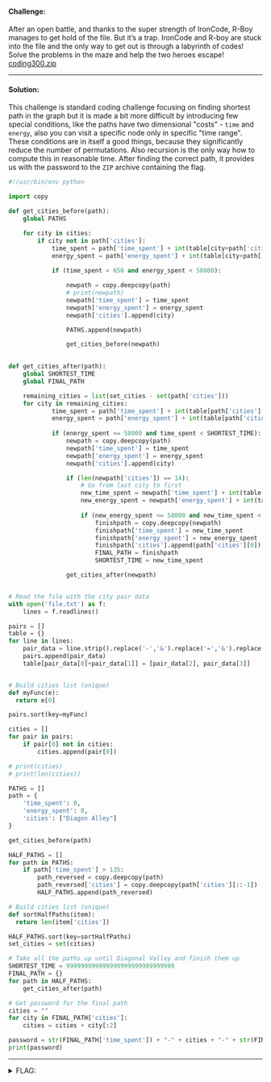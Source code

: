 #### Challenge:

After an open battle, and thanks to the super strength of IronCode, R-Boy manages to get hold of the file. But it’s a trap. IronCode and R-boy are stuck into the file and the only way to get out is through a labyrinth of codes! Solve the problems in the maze and help the two heroes escape! [coding300.zip](./coding300.zip ":ignore")

---

#### Solution:

This challenge is standard coding challenge focusing on finding shortest path in the graph but it is made a bit more difficult by introducing few special conditions, like the paths have two dimensional "costs" - `time` and `energy`, also you can visit a specific node only in specific "time range". These conditions are in itself a good things, because they significantly reduce the number of permutations. Also recursion is the only way how to compute this in reasonable time. After finding the correct path, it provides us with the password to the `ZIP` archive containing the flag.

```python
#!/usr/bin/env python

import copy

def get_cities_before(path):
    global PATHS

    for city in cities:
        if city not in path['cities']:
            time_spent = path['time_spent'] + int(table[city+path['cities'][-1]][0])
            energy_spent = path['energy_spent'] + int(table[city+path['cities'][-1]][1])
            
            if (time_spent < 650 and energy_spent < 58000):

                newpath = copy.deepcopy(path)
                # print(newpath)
                newpath['time_spent'] = time_spent
                newpath['energy_spent'] = energy_spent
                newpath['cities'].append(city)

                PATHS.append(newpath)

                get_cities_before(newpath)
    

def get_cities_after(path):
    global SHORTEST_TIME
    global FINAL_PATH

    remaining_cities = list(set_cities - set(path['cities']))
    for city in remaining_cities:
            time_spent = path['time_spent'] + int(table[path['cities'][-1]+city][0])
            energy_spent = path['energy_spent'] + int(table[path['cities'][-1]+city][1])
            
            if (energy_spent <= 58000 and time_spent < SHORTEST_TIME):
                newpath = copy.deepcopy(path)
                newpath['time_spent'] = time_spent
                newpath['energy_spent'] = energy_spent
                newpath['cities'].append(city)

                if (len(newpath['cities']) == 14):
                    # Go from last city to first
                    new_time_spent = newpath['time_spent'] + int(table[newpath['cities'][-1]+newpath['cities'][0]][0])
                    new_energy_spent = newpath['energy_spent'] + int(table[newpath['cities'][-1]+newpath['cities'][0]][1])
                    
                    if (new_energy_spent <= 58000 and new_time_spent < SHORTEST_TIME):
                        finishpath = copy.deepcopy(newpath)
                        finishpath['time_spent'] = new_time_spent
                        finishpath['energy_spent'] = new_energy_spent
                        finishpath['cities'].append(path['cities'][0])
                        FINAL_PATH = finishpath
                        SHORTEST_TIME = new_time_spent

                get_cities_after(newpath)


# Read the file with the city pair data
with open('file.txt') as f:
    lines = f.readlines()

pairs = []
table = {}
for line in lines:
    pair_data = line.strip().replace('-','&').replace('=','&').replace(',','&').split('&')
    pairs.append(pair_data)
    table[pair_data[0]+pair_data[1]] = [pair_data[2], pair_data[3]]


# Build cities list (unique)
def myFunc(e):
  return e[0]

pairs.sort(key=myFunc)

cities = []
for pair in pairs:
    if pair[0] not in cities:
        cities.append(pair[0])

# print(cities)
# print(len(cities))

PATHS = []
path = {
    'time_spent': 0,
    'energy_spent': 0,
    'cities': ["Diagon Alley"]
}

get_cities_before(path)

HALF_PATHS = []
for path in PATHS:
    if path['time_spent'] > 135:
        path_reversed = copy.deepcopy(path)
        path_reversed['cities'] = copy.deepcopy(path['cities'][::-1])
        HALF_PATHS.append(path_reversed)

# Build cities list (unique)
def sortHalfPaths(item):
  return len(item['cities'])

HALF_PATHS.sort(key=sortHalfPaths)
set_cities = set(cities)

# Take all the paths up until Diagonal Valley and finish them up
SHORTEST_TIME = 999999999999999999999999999999
FINAL_PATH = {}
for path in HALF_PATHS:
    get_cities_after(path)   

# Get password for the final path
cities = ""
for city in FINAL_PATH['cities']:
    cities = cities + city[:2]

password = str(FINAL_PATH['time_spent']) + "-" + cities + "-" + str(FINAL_PATH['energy_spent'])
print(password)
```

---

<details><summary>FLAG:</summary>

```
{FLG:Wh47_sup3R_p0w3r_d0_J00_w4nt7}
```

</details>
